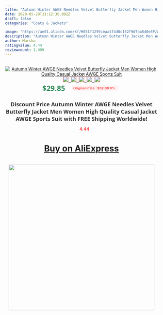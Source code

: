```yaml
---
title: "Autumn Winter AWGE Needles Velvet Butterfly Jacket Men Women High Quality Casual Jacket AWGE Sports Suit"
date: 2020-05-28T11:12:36.892Z
draft: false
categories: "Coats & Jackets"

image: "https://ae01.alicdn.com/kf/H051f1299ceaa4f4d8c152f9d7aa540e6P/Autumn-Winter-AWGE-Needles-Velvet-Butterfly-Jacket-Men-Women-High-Quality-Casual-Jacket-AWGE-Sports-Suit.jpg"
description: "Autumn Winter AWGE Needles Velvet Butterfly Jacket Men Women High Quality Casual Jacket AWGE Sports Suit"
author: Marsha
ratingvalue: 4.44
reviewcount: 1.999
---
```

<br>
<div style="text-align: center;">
<a href="https://s.click.aliexpress.com/e/_AYiJlj" target="_blank" rel="nofollow noopener noreferrer"><img alt="Autumn Winter AWGE Needles Velvet Butterfly Jacket Men Women High Quality Casual Jacket AWGE Sports Suit" class="magnifier-image" src="https://ae01.alicdn.com/kf/H051f1299ceaa4f4d8c152f9d7aa540e6P/Autumn-Winter-AWGE-Needles-Velvet-Butterfly-Jacket-Men-Women-High-Quality-Casual-Jacket-AWGE-Sports-Suit.jpg_640x640.jpg">
<br>
<img style="border:1px solid salmon" src="https://ae01.alicdn.com/kf/H051f1299ceaa4f4d8c152f9d7aa540e6P/Autumn-Winter-AWGE-Needles-Velvet-Butterfly-Jacket-Men-Women-High-Quality-Casual-Jacket-AWGE-Sports-Suit.jpg_120x120.jpg">&nbsp;&nbsp;<img style="border:1px solid salmon" src="https://ae01.alicdn.com/kf/Hdd9c58dd13f24900b5b1aa66abbf4b1f3/Autumn-Winter-AWGE-Needles-Velvet-Butterfly-Jacket-Men-Women-High-Quality-Casual-Jacket-AWGE-Sports-Suit.jpg_120x120.jpg">&nbsp;&nbsp;<img style="border:1px solid salmon" src="https://ae01.alicdn.com/kf/He42a62c0b2d745f2b03202367a4e35b4j/Autumn-Winter-AWGE-Needles-Velvet-Butterfly-Jacket-Men-Women-High-Quality-Casual-Jacket-AWGE-Sports-Suit.jpg_120x120.jpg">&nbsp;&nbsp;<img style="border:1px solid salmon" src="https://ae01.alicdn.com/kf/Hab6044dcab9641c9b34e27718902794as/Autumn-Winter-AWGE-Needles-Velvet-Butterfly-Jacket-Men-Women-High-Quality-Casual-Jacket-AWGE-Sports-Suit.jpg_120x120.jpg">&nbsp;&nbsp;<img style="border:1px solid salmon" src="https://ae01.alicdn.com/kf/Hf8d1b55ba4974e8c968b8c32f85b72f4p/Autumn-Winter-AWGE-Needles-Velvet-Butterfly-Jacket-Men-Women-High-Quality-Casual-Jacket-AWGE-Sports-Suit.jpg_120x120.jpg"></a></div><br0>
<div style="text-align: center;"><span style="background-color: white; border: 0px; box-sizing: border-box; color: seagreen; display: inline-block; font-family: &quot;open sans&quot; , &quot;arial&quot; , &quot;helvetica&quot; , sans-serif , &quot;heiti&quot;; font-size: 24px; font-stretch: inherit; font-weight: 700; line-height: inherit; margin: 0px 10px 0px 0px; padding: 0px; vertical-align: middle;">$29.85 </span>
<span style="background: rgb(255 , 241 , 241); border-radius: 3px; border: 0px; box-sizing: border-box; color: #ff4747; display: inline-block; font-family: inherit; font-size: 12px; font-stretch: inherit; font-style: inherit; font-variant: inherit; font-weight: 600; line-height: inherit; margin: 0px; padding: 2px 5px; transform: scale(0.9); vertical-align: middle;">Original Price : <b style="text-decoration: line-through;">$32.80 </b> 9%&nbsp;&nbsp;</span></div>
<h1 style="color: #333333; display: inline-block; font-family: &quot;open sans&quot; , &quot;arial&quot; , &quot;helvetica&quot; , sans-serif , &quot;heiti&quot;; font-size: 18px; font-stretch: inherit; font-weight: 700; text-align: center;">Discount Price Autumn Winter AWGE Needles Velvet Butterfly Jacket Men Women High Quality Casual Jacket AWGE Sports Suit with FREE Shipping Worldwide!</h1>
<div style="color: #ff4747; text-align: center;">
<img src="https://4.bp.blogspot.com/-M0ZcTcb-5uY/XleCXlxnR4I/AAAAAAAAAEc/OrjgMkXV1oMQFaCRZj5HQwOCBcu3w1FegCPcBGAYYCw/s1600/star.png" style="height: 15px;">&nbsp;<b>4.44</b></div>
<div class="button_cont" align="center"><a class="buynow_a" href="https://s.click.aliexpress.com/e/_AYiJlj" target="_blank" rel="nofollow noopener noreferrer"><H1>Buy on AliExpress</H1></a></div><br>
<div class="separator" style="clear: both; text-align: center;">
<img src="https://lh3.googleusercontent.com/-pTy5HemUv9M/XlePHvY0dAI/AAAAAAAAAE4/0nX5iRUoIWY8eMW9Dpxeirr157OZliDIgCLcBGAsYHQ/s1600/badge.gif" width="480">
</div>
